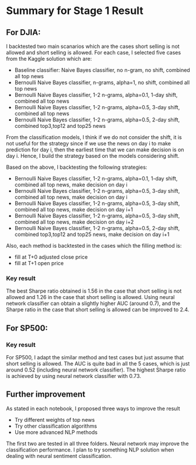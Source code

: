 
# Summary for Stage 1 Result


## For DJIA:

I backtested two main scanarios which are the cases short selling is not allowed and short selling is allowed. For each case, I selected five cases from the Kaggle solution which are:
* Baseline classifier: Naive Bayes classifier, no n-gram, no shift, combined all top news
* Bernoulli Naive Bayes classifier, n-grams, alpha=1, no shift, combined all top news
* Bernoulli Naive Bayes classifier, 1-2 n-grams, alpha=0.1, 1-day shift, combined all top news
* Bernoulli Naive Bayes classifier, 1-2 n-grams, alpha=0.5, 3-day shift, combined all top news
* Bernoulli Naive Bayes classifier, 1-2 n-grams, alpha=0.5, 2-day shift, combined top3,top12 and top25 news

From the classification models, I think if we do not consider the shift, it is not useful for the strategy since if we use the news on day i to make prediction for day i, then the earliest time that we can make decision is on day i. Hence, I build the strategy based on the models considering shift. 

Based on the above, I backtesting the following strategies:
* Bernoulli Naive Bayes classifier, 1-2 n-grams, alpha=0.1, 1-day shift, combined all top news, make decision on day i
* Bernoulli Naive Bayes classifier, 1-2 n-grams, alpha=0.5, 3-day shift, combined all top news, make decision on day i
* Bernoulli Naive Bayes classifier, 1-2 n-grams, alpha=0.5, 3-day shift, combined all top news, make decision on day i+1
* Bernoulli Naive Bayes classifier, 1-2 n-grams, alpha=0.5, 3-day shift, combined all top news, make decision on day i+2
* Bernoulli Naive Bayes classifier, 1-2 n-grams, alpha=0.5, 2-day shift, combined top3,top12 and top25 news, make decision on day i+1

Also, each method is backtested in the cases which the filling method is:
* fill at T+0 adjusted close price
* fill at T+1 open price


### Key result
The best Sharpe ratio obtained is 1.56 in the case that short selling is not allowed and 1.26 in the case that short selling is allowed. 
Using neural network classifier can obtain a slightly higher AUC (around 0.7), and the Sharpe ratio in the case that short selling is allowed can be improved to 2.4.

## For SP500:

### Key result
For SP500, I adapt the similar method and test cases but just assume that short selling is allowed. The AUC is quite bad in all the 5 cases, which is just around 0.52 (including neural network classifier). The highest Sharpe ratio is achieved by using neural network classifier with 0.73. 

## Further improvement

As stated in each notebook, I proposed three ways to improve the result
* Try different weights of top news
* Try other classification algorithms
* Use more advanced NLP methods

The first two are tested in all three folders. Neural network may improve the classification performance. I plan to try something NLP solution when dealing with neural sentiment classification. 
